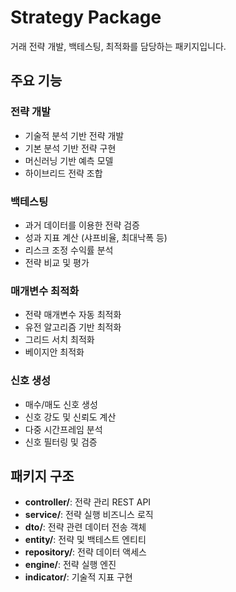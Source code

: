 # Strategy Package

거래 전략 개발, 백테스팅, 최적화를 담당하는 패키지입니다.

## 주요 기능

### 전략 개발
- 기술적 분석 기반 전략 개발
- 기본 분석 기반 전략 구현
- 머신러닝 기반 예측 모델
- 하이브리드 전략 조합

### 백테스팅
- 과거 데이터를 이용한 전략 검증
- 성과 지표 계산 (샤프비율, 최대낙폭 등)
- 리스크 조정 수익률 분석
- 전략 비교 및 평가

### 매개변수 최적화
- 전략 매개변수 자동 최적화
- 유전 알고리즘 기반 최적화
- 그리드 서치 최적화
- 베이지안 최적화

### 신호 생성
- 매수/매도 신호 생성
- 신호 강도 및 신뢰도 계산
- 다중 시간프레임 분석
- 신호 필터링 및 검증

## 패키지 구조

- **controller/**: 전략 관리 REST API
- **service/**: 전략 실행 비즈니스 로직
- **dto/**: 전략 관련 데이터 전송 객체
- **entity/**: 전략 및 백테스트 엔티티
- **repository/**: 전략 데이터 액세스
- **engine/**: 전략 실행 엔진
- **indicator/**: 기술적 지표 구현
